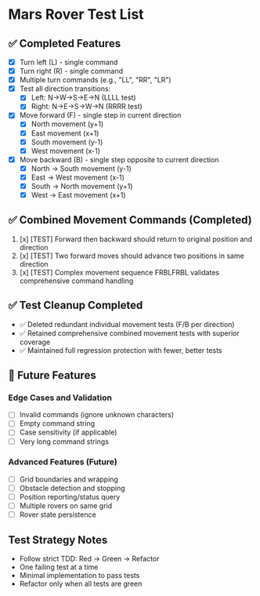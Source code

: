 # Mars Rover Test List

## ✅ Completed Features
- [x] Turn left (L) - single command
- [x] Turn right (R) - single command  
- [x] Multiple turn commands (e.g., "LL", "RR", "LR")
- [x] Test all direction transitions:
  - [x] Left: N→W→S→E→N (LLLL test)
  - [x] Right: N→E→S→W→N (RRRR test)
- [x] Move forward (F) - single step in current direction
  - [x] North movement (y+1)
  - [x] East movement (x+1)  
  - [x] South movement (y-1)
  - [x] West movement (x-1)
- [x] Move backward (B) - single step opposite to current direction
  - [x] North → South movement (y-1)
  - [x] East → West movement (x-1)
  - [x] South → North movement (y+1)
  - [x] West → East movement (x+1)

## ✅ Combined Movement Commands (Completed)

1. [x] [TEST] Forward then backward should return to original position and direction
2. [x] [TEST] Two forward moves should advance two positions in same direction
3. [x] [TEST] Complex movement sequence FRBLFRBL validates comprehensive command handling

## ✅ Test Cleanup Completed
- ✅ Deleted redundant individual movement tests (F/B per direction)
- ✅ Retained comprehensive combined movement tests with superior coverage
- ✅ Maintained full regression protection with fewer, better tests

## 🚧 Future Features

### Edge Cases and Validation  
- [ ] Invalid commands (ignore unknown characters)
- [ ] Empty command string
- [ ] Case sensitivity (if applicable)
- [ ] Very long command strings

### Advanced Features (Future)
- [ ] Grid boundaries and wrapping
- [ ] Obstacle detection and stopping
- [ ] Position reporting/status query
- [ ] Multiple rovers on same grid
- [ ] Rover state persistence

## Test Strategy Notes
- Follow strict TDD: Red → Green → Refactor
- One failing test at a time
- Minimal implementation to pass tests
- Refactor only when all tests are green